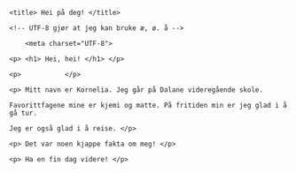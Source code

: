 

<html> 



<head>

	<title> Hei på deg!	</title>

	<!-- UTF-8 gjør at jeg kan bruke æ, ø. å -->

		<meta charset="UTF-8">

</head>

<body>

	<p> <h1> Hei, hei! </h1> </p>

	<p>           </p>

	<p> Mitt navn er Kornelia. Jeg går på Dalane videregående skole.

	Favorittfagene mine er kjemi og matte. På fritiden min er jeg glad i å gå tur. 

	Jeg er også glad i å reise. </p>

    <p> Det var noen kjappe fakta om meg! </p>

    <p> Ha en fin dag videre! </p>

    

</body>

</html>
